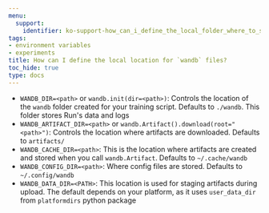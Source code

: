 ```yaml
---
menu:
  support:
    identifier: ko-support-how_can_i_define_the_local_folder_where_to_save_the_wandb_files
tags:
- environment variables
- experiments
title: How can I define the local location for `wandb` files?
toc_hide: true
type: docs
---
```


- `WANDB_DIR=<path>` or `wandb.init(dir=<path>)`: Controls the location of the `wandb` folder created for your training script. Defaults to `./wandb`. This folder stores Run's data and logs
- `WANDB_ARTIFACT_DIR=<path>` or `wandb.Artifact().download(root="<path>")`: Controls the location where artifacts are downloaded. Defaults to `artifacts/`
- `WANDB_CACHE_DIR=<path>`: This is the location where artifacts are created and stored when you call `wandb.Artifact`. Defaults to `~/.cache/wandb`
- `WANDB_CONFIG_DIR=<path>`: Where config files are stored. Defaults to `~/.config/wandb`
- `WANDB_DATA_DIR=<PATH>`: This location is used for staging artifacts during upload. The default depends on your platform, as it uses `user_data_dir` from `platformdirs` python package